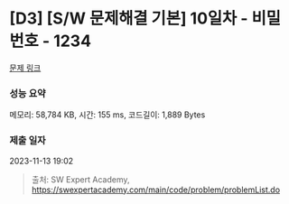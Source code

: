# [D3] [S/W 문제해결 기본] 10일차 - 비밀번호 - 1234 

[문제 링크](https://swexpertacademy.com/main/code/problem/problemDetail.do?contestProbId=AV14_DEKAJcCFAYD) 

### 성능 요약

메모리: 58,784 KB, 시간: 155 ms, 코드길이: 1,889 Bytes

### 제출 일자

2023-11-13 19:02



> 출처: SW Expert Academy, https://swexpertacademy.com/main/code/problem/problemList.do
